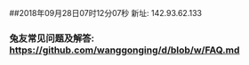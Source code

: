 ##2018年09月28日07时12分07秒 新址: 142.93.62.133
### 兔友常见问题及解答: https://github.com/wanggonging/d/blob/w/FAQ.md
